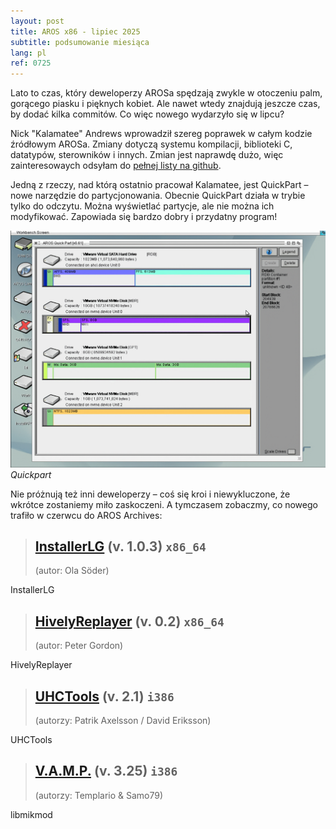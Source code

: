 ```yaml
---
layout: post
title: AROS x86 - lipiec 2025
subtitle: podsumowanie miesiąca
lang: pl
ref: 0725
---
```


Lato to czas, który deweloperzy AROSa spędzają zwykle w otoczeniu palm, gorącego piasku i pięknych kobiet. Ale nawet wtedy znajdują jeszcze czas, by dodać kilka commitów. Co więc nowego wydarzyło się w lipcu?

Nick "Kalamatee" Andrews wprowadził szereg poprawek w całym kodzie źródłowym AROSa. Zmiany dotyczą systemu kompilacji, biblioteki C, datatypów, sterowników i innych. Zmian jest naprawdę dużo, więc zainteresowaych odsyłam do [pełnej listy na github](https://github.com/aros-development-team/AROS/commits?author=Kalamatee&since=2025-07-01&until=2025-07-31).

Jedną z rzeczy, nad którą ostatnio pracował Kalamatee, jest QuickPart – nowe narzędzie do partycjonowania. Obecnie QuickPart działa w trybie tylko do odczytu. Można wyświetlać partycje, ale nie można ich modyfikować. Zapowiada się bardzo dobry i przydatny program!

![Quickpart](/assets/img/0725/quickpart.png)  
*Quickpart*



Nie próżnują też inni deweloperzy – coś się kroi i niewykluczone, że wkrótce zostaniemy miło zaskoczeni. A tymczasem zobaczmy, co nowego trafiło w czerwcu do AROS Archives:

> ## [InstallerLG](https://archives.arosworld.org/?function=showfile&file=utility/installerlg-v1.0.3.x86_64-aros-v11.zip) (v. 1.0.3) `x86_64`
> (autor:	Ola Söder)

InstallerLG

> ## [HivelyReplayer](https://archives.arosworld.org/?function=showfile&file=audio/play/hivelyreplay.x86_64-aros-v11.zip) (v. 0.2) `x86_64`
> (autor:	Peter Gordon)

HivelyReplayer

> ## [UHCTools](https://archives.arosworld.org/?function=showfile&file=utility/misc/uhctools.i386-aros.lha) (v. 2.1) `i386`
> (autorzy:	Patrik Axelsson / David Eriksson)

UHCTools

> ## [V.A.M.P.](https://archives.arosworld.org/?function=showfile&file=video/play/vamp.lha) (v. 3.25) `i386`
> (autorzy:	Templario & Samo79)

libmikmod

